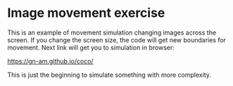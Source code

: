 # Image movement exercise

This is an example of movement simulation changing images across the screen. If you change the screen size, the code will get new boundaries for movement.
Next link will get you to simulation in browser:

https://gn-am.github.io/coco/

This is just the beginning to simulate something with more complexity.
